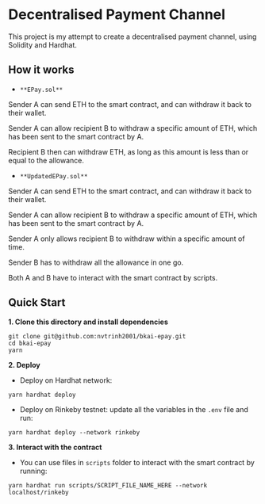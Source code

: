 # Decentralised Payment Channel

This project is my attempt to create a decentralised payment channel, using Solidity and Hardhat.

## How it works

- `**EPay.sol**`

Sender A can send ETH to the smart contract, and can withdraw it back to their wallet.

Sender A can allow recipient B to withdraw a specific amount of ETH, which has been sent to the smart contract by A.

Recipient B then can withdraw ETH, as long as this amount is less than or equal to the allowance.

- `**UpdatedEPay.sol**`

Sender A can send ETH to the smart contract, and can withdraw it back to their wallet.

Sender A can allow recipient B to withdraw a specific amount of ETH, which has been sent to the smart contract by A.

Sender A only allows recipient B to withdraw within a specific amount of time.

Sender B has to withdraw all the allowance in one go.

Both A and B have to interact with the smart contract by scripts.

## Quick Start

**1. Clone this directory and install dependencies**

```
git clone git@github.com:nvtrinh2001/bkai-epay.git
cd bkai-epay
yarn
```

**2. Deploy**

- Deploy on Hardhat network:

```
yarn hardhat deploy
```

- Deploy on Rinkeby testnet: update all the variables in the `.env` file and run:

```
yarn hardhat deploy --network rinkeby
```

**3. Interact with the contract**

- You can use files in `scripts` folder to interact with the smart contract by running:

```
yarn hardhat run scripts/SCRIPT_FILE_NAME_HERE --network localhost/rinkeby
```
